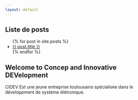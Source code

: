 ```yaml
---
layout: default
---
```



## Liste de posts


<ul>
  {% for post in site.posts %}
    <li>
      <a href="{{ post.url }}">{{ post.title }}</a>
    </li>
  {% endfor %}
</ul>


## Welcome to Concep and Innovative DEVelopment 

CIDEV Est une jeune entreprise toulousains spécialisée dans le développment de système élétronique. 

